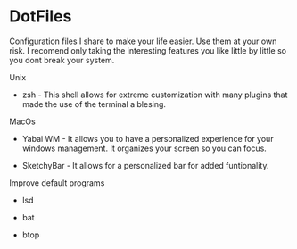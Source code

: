 # DotFiles
Configuration files I share to make your life easier. Use them at your own risk. I recomend only taking the interesting features you like little by little so you dont break your system.

Unix

- zsh - This shell allows for extreme customization with many plugins that made the use of the terminal a blesing.

MacOs

- Yabai WM - It allows you to have a personalized experience for your windows management. It organizes your screen so you can focus.

- SketchyBar - It allows for a personalized bar for added funtionality.

Improve default programs

- lsd

- bat

- btop

